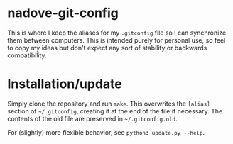 # nadove-git-config

This is where I keep the aliases for my `.gitconfig` file so I can synchronize 
them between computers. This is intended purely for personal use, so feel to 
copy my ideas but don't expect any sort of stability or backwards compatibility.

# Installation/update

Simply clone the repository and run `make`. This overwrites the `[alias]` 
section of `~/.gitconfig`, creating it at the end of the file if necessary.
The contents of the old file are preserved in `~/.gitconfig.old`.

For (slightly) more flexible behavior, see `python3 update.py --help`.
